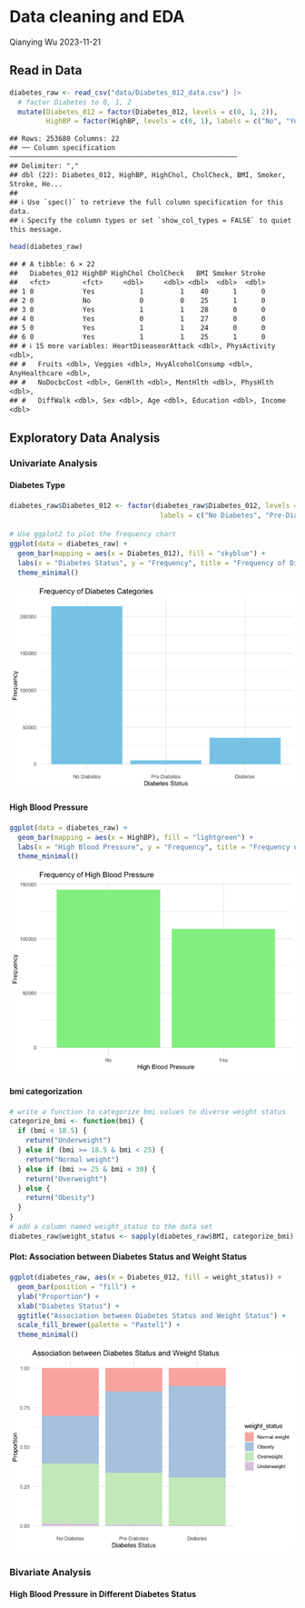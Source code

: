 Data cleaning and EDA
================
Qianying Wu
2023-11-21

## Read in Data

``` r
diabetes_raw <- read_csv("data/Diabetes_012_data.csv") |>
  # factor Diabetes to 0, 1, 2
  mutate(Diabetes_012 = factor(Diabetes_012, levels = c(0, 1, 2)),
         HighBP = factor(HighBP, levels = c(0, 1), labels = c("No", "Yes"))) 
```

    ## Rows: 253680 Columns: 22
    ## ── Column specification ────────────────────────────────────────────────────────
    ## Delimiter: ","
    ## dbl (22): Diabetes_012, HighBP, HighChol, CholCheck, BMI, Smoker, Stroke, He...
    ## 
    ## ℹ Use `spec()` to retrieve the full column specification for this data.
    ## ℹ Specify the column types or set `show_col_types = FALSE` to quiet this message.

``` r
head(diabetes_raw)
```

    ## # A tibble: 6 × 22
    ##   Diabetes_012 HighBP HighChol CholCheck   BMI Smoker Stroke
    ##   <fct>        <fct>     <dbl>     <dbl> <dbl>  <dbl>  <dbl>
    ## 1 0            Yes           1         1    40      1      0
    ## 2 0            No            0         0    25      1      0
    ## 3 0            Yes           1         1    28      0      0
    ## 4 0            Yes           0         1    27      0      0
    ## 5 0            Yes           1         1    24      0      0
    ## 6 0            Yes           1         1    25      1      0
    ## # ℹ 15 more variables: HeartDiseaseorAttack <dbl>, PhysActivity <dbl>,
    ## #   Fruits <dbl>, Veggies <dbl>, HvyAlcoholConsump <dbl>, AnyHealthcare <dbl>,
    ## #   NoDocbcCost <dbl>, GenHlth <dbl>, MentHlth <dbl>, PhysHlth <dbl>,
    ## #   DiffWalk <dbl>, Sex <dbl>, Age <dbl>, Education <dbl>, Income <dbl>

## Exploratory Data Analysis

### Univariate Analysis

#### Diabetes Type

``` r
diabetes_raw$Diabetes_012 <- factor(diabetes_raw$Diabetes_012, levels = c(0, 1, 2),
                                     labels = c("No Diabetes", "Pre-Diabetes", "Diabetes"))

# Use ggplot2 to plot the frequency chart
ggplot(data = diabetes_raw) +
  geom_bar(mapping = aes(x = Diabetes_012), fill = "skyblue") +
  labs(x = "Diabetes Status", y = "Frequency", title = "Frequency of Diabetes Categories") +
  theme_minimal()
```

![](EDA_files/figure-gfm/unnamed-chunk-2-1.png)<!-- -->

#### High Blood Pressure

``` r
ggplot(data = diabetes_raw) +
  geom_bar(mapping = aes(x = HighBP), fill = "lightgreen") +
  labs(x = "High Blood Pressure", y = "Frequency", title = "Frequency of High Blood Pressure") +
  theme_minimal()
```

![](EDA_files/figure-gfm/unnamed-chunk-3-1.png)<!-- -->

#### bmi categorization

``` r
# write a function to categorize bmi values to diverse weight status
categorize_bmi <- function(bmi) {
  if (bmi < 18.5) {
    return("Underweight")
  } else if (bmi >= 18.5 & bmi < 25) {
    return("Normal weight")
  } else if (bmi >= 25 & bmi < 30) {
    return("Overweight")
  } else {
    return("Obesity")
  }
}
# add a column named weight_status to the data set
diabetes_raw$weight_status <- sapply(diabetes_raw$BMI, categorize_bmi)
```

#### Plot: Association between Diabetes Status and Weight Status

``` r
ggplot(diabetes_raw, aes(x = Diabetes_012, fill = weight_status)) +
  geom_bar(position = "fill") +
  ylab("Proportion") +
  xlab("Diabetes Status") +
  ggtitle("Association between Diabetes Status and Weight Status") +
  scale_fill_brewer(palette = "Pastel1") +
  theme_minimal()
```

![](EDA_files/figure-gfm/unnamed-chunk-5-1.png)<!-- -->

#### 

### Bivariate Analysis

#### High Blood Pressure in Different Diabetes Status
